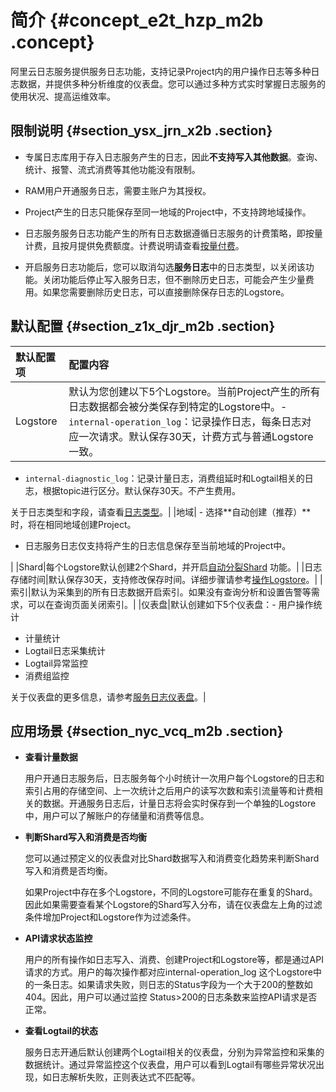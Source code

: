 # 简介 {#concept_e2t_hzp_m2b .concept}

阿里云日志服务提供服务日志功能，支持记录Project内的用户操作日志等多种日志数据，并提供多种分析维度的仪表盘。您可以通过多种方式实时掌握日志服务的使用状况、提高运维效率。

## 限制说明 {#section_ysx_jrn_x2b .section}

-   专属日志库用于存入日志服务产生的日志，因此**不支持写入其他数据**。查询、统计、报警、流式消费等其他功能没有限制。

-   RAM用户开通服务日志，需要主账户为其授权。

-   Project产生的日志只能保存至同一地域的Project中，不支持跨地域操作。

-   日志服务服务日志功能产生的所有日志数据遵循日志服务的计费策略，即按量计费，且按月提供免费额度。计费说明请查看[按量付费](../../../../../cn.zh-CN/产品定价/按量付费.md)。

-   开启服务日志功能后，您可以取消勾选**服务日志**中的日志类型，以关闭该功能。关闭功能后停止写入服务日志，但不删除历史日志，可能会产生少量费用。如果您需要删除历史日志，可以直接删除保存日志的Logstore。


## 默认配置 {#section_z1x_djr_m2b .section}

|默认配置项|配置内容|
|:----|:---|
|Logstore|默认为您创建以下5个Logstore。当前Project产生的所有日志数据都会被分类保存到特定的Logstore中。-   `internal-operation_log`：记录操作日志，每条日志对应一次请求。默认保存30天，计费方式与普通Logstore一致。
-   `internal-diagnostic_log`：记录计量日志，消费组延时和Logtail相关的日志，根据topic进行区分。默认保存30天。不产生费用。

关于日志类型和字段，请查看[日志类型](cn.zh-CN/用户指南/服务监控/服务日志/日志类型.md)。|
|地域| -   选择**自动创建（推荐）**时，将在相同地域创建Project。
-   日志服务日志仅支持将产生的日志信息保存至当前地域的Project中。

 |
|Shard|每个Logstore默认创建2个Shard，并开启[自动分裂Shard](cn.zh-CN/用户指南/准备工作/操作Shard.md) 功能。|
|日志存储时间|默认保存30天，支持修改保存时间。详细步骤请参考[操作Logstore](cn.zh-CN/用户指南/准备工作/操作Logstore.md)。|
|索引|默认为采集到的所有日志数据开启索引。如果没有查询分析和设置告警等需求，可以在查询页面关闭索引。|
|仪表盘|默认创建如下5个仪表盘：-   用户操作统计
-   计量统计
-   Logtail日志采集统计
-   Logtail异常监控
-   消费组监控

关于仪表盘的更多信息，请参考[服务日志仪表盘](cn.zh-CN/用户指南/服务监控/服务日志/服务日志仪表盘.md)。|

## 应用场景 {#section_nyc_vcq_m2b .section}

-   **查看计量数据**

    用户开通日志服务后，日志服务每个小时统计一次用户每个Logstore的日志和索引占用的存储空间、上一次统计之后用户的读写次数和索引流量等和计费相关的数据。开通服务日志后，计量日志将会实时保存到一个单独的Logstore中，用户可以了解账户的存储量和消费等信息。


-   **判断Shard写入和消费是否均衡**

    您可以通过预定义的仪表盘对比Shard数据写入和消费变化趋势来判断Shard写入和消费是否均衡。

    如果Project中存在多个Logstore，不同的Logstore可能存在重复的Shard。因此如果需要查看某个Logstore的Shard写入分布，请在仪表盘左上角的过滤条件增加Project和Logstore作为过滤条件。

-   **API请求状态监控**

    用户的所有操作如日志写入、消费、创建Project和Logstore等，都是通过API请求的方式。用户的每次操作都对应internal-operation\_log 这个Logstore中的一条日志。如果请求失败，则日志的Status字段为一个大于200的整数如404。因此，用户可以通过监控 Status\>200的日志条数来监控API请求是否正常。

-   **查看Logtail的状态**

    服务日志开通后默认创建两个Logtail相关的仪表盘，分别为异常监控和采集的数据统计。通过异常监控这个仪表盘，用户可以看到Logtail有哪些异常状况出现，如日志解析失败，正则表达式不匹配等。


